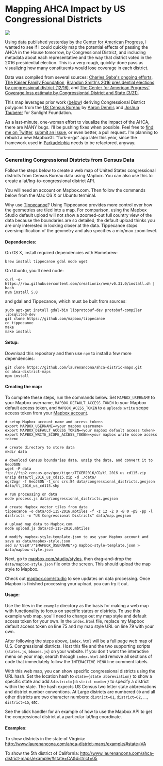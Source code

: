 # Mapping AHCA Impact by US Congressional Districts

[![](https://cloud.githubusercontent.com/assets/2152151/24231979/1cf3a26a-0f5e-11e7-91b9-4dbcb1ba0256.png)](http://laurenancona.com/ahca-district-maps/index.html)

Using [data]([https://cdn.americanprogress.org/content/uploads/2017/03/21115208/Table-of-CBO-coverage-loss-by-congressional-district-in-all-states-final.xlsx) published yesterday by the [Center for American Progress](https://www.americanprogress.org), I wanted to see if I could quickly map the potential effects of passing the AHCA in the House tomorrow, by Congressional District, and including metadata about each representative and the way that district voted in the 2016 presidential election. This is a very rough, quickly-done pass as visualizing how many constituents would lose coverage in each district.

Data was compiled from several sources: [Charles Gaba's ongoing efforts](http://acasignups.net/17/03/22/how-many-would-lose-coverage-clean-repeal-vs-trumpcare), [The Kaiser Family Foundation](http://kff.org/), [Brandon Smith's 2016 presidential elections by congressional district (12/16)](https://github.com/BSmith114/presidential-vote-by-county/), and [The Center for American Progress' Coverage loss estimate by Congressiontal District and State (3/21)](https://www.americanprogress.org/issues/healthcare/news/2017/03/21/428914/coverage-losses-aca-repeal-bill-congressional-districts-states/).

This map leverages prior work ([below](https://github.com/laurenancona/ahca-district-maps/blob/gh-pages/README.md#generating-congressional-districts-from-census-data)) deriving Congressional District polygons from the [US Census Bureau](https://catalog.data.gov/dataset/tiger-line-shapefile-2016-nation-u-s-115th-congressional-district-national) by [Aaron Dennis](https://github.com/aaronpdennis/congress-maps) and [Joshua Tauberer](https://github.com/JoshData) for Sunlight Foundation.
 		 
As a last-minute, one-woman effort to visualize the impact of the AHCA, there are MANY bugs. I'll be pushing fixes when possible. Feel free to [find me on Twitter](https://twitter.com/laurenancona), [submit an issue](https://github.com/laurenancona/ahca-district-maps/issues), or even better, a pull request. I'm planning to rebuild a new MapboxGL "fork-n-go" app later this year, since the framework used in [Parkadelphia](https://parkadelphia.com) needs to be refactored, anyway.

---


### Generating Congressional Districts from Census Data

Follow the steps below to create a web map of United States congressional districts from Census Bureau data using Mapbox. You can also use this to create a lat/lng-to-congressional district API.

You will need an account on Mapbox.com. Then follow the commands below from the Mac OS X or Ubuntu terminal.

Why use [Tippecanoe](https://github.com/mapbox/tippecanoe)? Using Tippecanoe provides more control over how the geometries are tiled into a map. For comparison, using the Mapbox Studio default upload will not show a zoomed-out full country view of the data because the boundaries are so detailed; the default upload thinks you are only interested in looking closer at the data. Tippecanoe stops  oversimplification of the geometry and also specifies a min/max zoom level.

#### Dependencies:

On OS X, install required dependencies with Homebrew:

```
brew install tippecanoe gdal node wget
```

On Ubuntu, you'll need node:

```
curl -o- https://raw.githubusercontent.com/creationix/nvm/v0.31.0/install.sh | bash
nvm install 5.0
```

and gdal and Tippecanoe, which must be built from sources:

```
sudo apt-get install gdal-bin libprotobuf-dev protobuf-compiler libsqlite3-dev
git clone https://github.com/mapbox/tippecanoe
cd tippecanoe
make
make install
```

#### Setup:

Download this repository and then use `npm` to install a few more dependencies:

```
git clone https://github.com/laurenancona/ahca-distric-maps.git
cd ahca-district-maps
npm install
```

#### Creating the map:

To complete these steps, run the commands below. Set `MAPBOX_USERNAME` to your Mapbox username, `MAPBOX_DEFAULT_ACCESS_TOKEN` to your Mapbox default access token, and `MAPBOX_ACESS_TOKEN` to a `uploads:write` scope access token from your [Mapbox account](https://www.mapbox.com/studio/account/tokens).

```
# setup Mapbox account name and access tokens
export MAPBOX_USERNAME=<your mapbox username>
export MAPBOX_DEFAULT_ACCESS_TOKEN=<your mapbox default access token>
export MAPBOX_WRITE_SCOPE_ACCESS_TOKEN=<your mapbox write scope access token>

# create directory to store data
mkdir data

# download Census boundaries data, unzip the data, and convert it to GeoJSON
wget -P data ftp://ftp2.census.gov/geo/tiger/TIGER2016/CD/tl_2016_us_cd115.zip
unzip data/tl_2016_us_cd115.zip -d ./data/
ogr2ogr -f GeoJSON -t_srs crs:84 data/congressional_districts.geojson data/tl_2016_us_cd115.shp

# run processing on data
node process.js data/congressional_districts.geojson

# create Mapbox vector tiles from data
tippecanoe -o data/cd-115-2016.mbtiles -f -z 12 -Z 0 -B 0 -pS -pp -l districts -n "US Congressional Districts" data/map.geojson

# upload map data to Mapbox.com
node upload.js data/cd-115-2016.mbtiles

# modify mapbox-style-template.json to use your Mapbox account and save as data/mapbox-style.json
sed s/'USER'/"$MAPBOX_USERNAME"/g mapbox-style-template.json > data/mapbox-style.json
```

Next, go to [mapbox.com/studio/styles](https://www.mapbox.com/styles), then drag-and-drop the `data/mapbox-style.json` file onto the screen. This should upload the map style to Mapbox.

Check out [mapbox.com/studio](https://www.mapbox.com/studio) to see updates on data processing. Once Mapbox is finished processing your upload, you can try it out.

#### Usage:

Use the files in the `example` directory as the basis for making a web map with functionality to focus on specific states or districts. To use this example web map, you'll need to change out my map style and default access token for your own. In the `index.html` file, replace my Mapbox default access token on line 75 and my map style URL on line 79 with your own.

After following the steps above, `index.html` will be a full page web map of U.S. Congressional districts. Host this file and the two supporting scripts (`states.js`, `bboxes.js`) on your website. If you don't want the interactive menu on your map, search through `index.html` and remove all sections of code that immediately follow the `INTERACTIVE MENU` line comment labels.

With this web map, you can show specific congressional districts using the URL hash. Set the location hash to `state={state abbreviation}` to show a specific state and add `&district={district number}` to specify a district within the state. The hash expects US Census two letter state abbreviations and district number conventions. At Large districts are numbered `00` and all other districts are two character numbers: `district=01`, `district=02`, ..., `district=15`, etc.

See the click handler for an example of how to use the Mapbox API to get the congressional district at a particular lat/lng coordinate.

#### Examples:

To show districts in the state of Virginia: http://www.laurenancona.com/ahca-district-maps/example/#state=VA

To show the 5th district of California: http://www.laurenancona.com/ahca-district-maps/example/#state=CA&district=05

